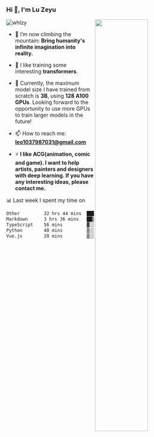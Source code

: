 ### Hi 👋, I'm Lu Zeyu

<img src="https://komarev.com/ghpvc/?username=whlzy&label=Profile%20views&color=0e75b6&style=flat" alt="whlzy" />
<img align="right" width="53%" src="https://github-readme-stats.vercel.app/api?username=whlzy&show_icons=true">

- 🔭 I’m now climbing the mountain: **Bring humanity's infinite imagination into reality.**

- 🌄 I like training some interesting **transformers**.

- 🌠 Currently, the maximum model size I have trained from scratch is **3B**, using **128 A100 GPUs**. Looking forward to the opportunity to use more GPUs to train larger models in the future!

- 📫 How to reach me: **leo1037987031@gmail.com**

- ⚡ **I like ACG(animation, comic and game). I want to help artists, painters and designers with deep learning. If you have any interesting ideas, please contact me.**

📊 Last week I spent my time on

<!--START_SECTION:waka-->

```txt
Other         32 hrs 44 mins  █████████████████████▒░░░   85.14 %
Markdown      3 hrs 36 mins   ██▒░░░░░░░░░░░░░░░░░░░░░░   09.39 %
TypeScript    56 mins         ▓░░░░░░░░░░░░░░░░░░░░░░░░   02.43 %
Python        40 mins         ▒░░░░░░░░░░░░░░░░░░░░░░░░   01.74 %
Vue.js        28 mins         ▒░░░░░░░░░░░░░░░░░░░░░░░░   01.22 %
```

<!--END_SECTION:waka-->

